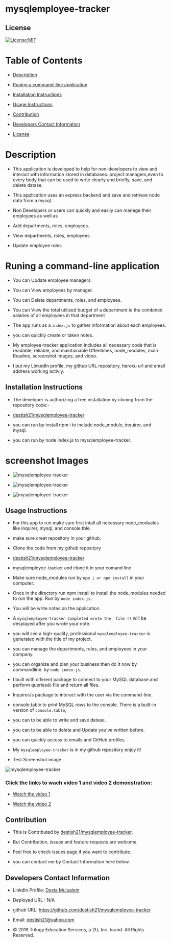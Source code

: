 # mysqlemployee-tracker


## License
   [![License:MIT](https://img.shields.io/badge/License-MIT-yellow.svg)](https://opensource.org/licenses/MIT)

  
   # Table of Contents

   * [Description](#Description)

   * [Runing a command-line application ](#Runing-a-command-line-application) 

   * [Installation Instructions](#installation-instructions)
  
   * [Usage Instructions](#usage-instructions)
  
   * [Contribution](#Contribution)
  
   * [Developers Contact Information](#Developers-Contact-Information)

   * [License](#license)

   # Description

   * This application is developed to help for non-developers to view and interact with information stored in databases. project managers,even to every body  that can be used to write clearly and briefly, save, and delete datase.
   * This application uses an express backend and save and retrieve node data from a mysql. .

   * Non Developers or users can quickly and easily can manege their employees as well as

   * Add departments, roles, employees. 

   * View departments, roles, employees.

   * Update employee roles

   #  Runing a command-line application 

   * You can Update employee managers.
   * You can View employees by manager.
   * You can Delete departments, roles, and employees.

   * You can View the total utilized budget of a department ie the combined salaries of all employees in that department

   * The app runs as a `index.js` to gather information about each employees. 

   * you can quickly create or taken notes.

   * My employee-tracker application includes all necessary code that is readable, reliable, and maintainable Oftentimes, node_modules,  main Readme, screenshot images, and video.

   * I put my LinkedIn profile, my github URL repository, heroku url and email address working activly.

   ## Installation Instructions

   * The developer is authorizing a free installation by cloning from the repository code:- 

   * [destish21/mysqlemployee-tracker](https://github.com/destish21/mysqlemployee-tracker)

   * you can run by install npm i to include node_module, inquirer, and mysql.

   * you can run by node index.js to mysqlemployee-tracker.

   # screenshot Images
   * ![mysqlemployee-tracker](./Images/ETracker.png)
  
   * ![mysqlemployee-tracker](./Images/ERole.png)

   * ![mysqlemployee-tracker](./Images/EDepartment.png)


   ## Usage Instructions

   * For this app to run make sure first 
   intall all necessary  node_moduales like inquirer, mysql, and console.tble.

   * make sure creat repository in your github.

   * Clone the code from my github repository 

   * [destish21/mysqlemployee-tracker](https://github.com/destish21/mysqlemployee-tracker)
 
   * mysqlemployee-tracker and clone it in your comand line.

   * Make sure node_modules run by `npm i or npm install`
     in your computer.

   * Once in the directory run npm install to install the node_modules needed to run the app.
    Run by  `node index.js`.

   * You will be write notes on the application.

   * A `mysqlemployee-tracker Completed wrote the  file !!`  will be desplayed after you wrote your note. 

   * you will see a high-quality, professional `mysqlemployee-tracker` is generated with the title of my project.

   * you can manage the departments, roles, and employees in your company.

   * you can organize and plan your business then do it now by commandline. 
        by `node index.js`.

   * I built with diferent package to connect to your MySQL database and perform queries`db` file and return all files.

   * InquirerJs package to interact with the user via the command-line.

   * console.table to print MySQL rows to the console. There is a built-in version of `console.table`,

   * you can to be able to write and save datase.

   * you can to be able to delete and Update  you've written before.

   * you can  quickly access to emails and GitHub profiles.

   * My `mysqlemployee-tracker` is in my github repository enjoy it!

   * Test Screenshot image 
 
   ![mysqlemployee-tracker](./Images/prompt.png)
  
   ### Click the  links to wach video 1 and video 2 demonstration:  

   * [Watch the video 1 ](https://drive.google.com/file/d/13Ek5_a2yhRKBvolLvIwGzpphwaK5C_RB/view?usp=sharing)
  
   * [Watch the video 2](https://drive.google.com/file/d/1QeEtYFUPniLX8ZqN8y_NJk6BcEOSqoMB/view?usp=sharing)
    

   ## Contribution
  
   * This is Contributed by [destish21/mysqlemployee-tracker](https://github.com/destish21/mysqlemployee-tracker). 
   
   * But Contribution, issues and feature requests are welcome.
   * Feel free to check issues page if you want to contribute. 
   * you can contact me by Contact Information here below.

   ## Developers Contact Information
   * LinkdIn Profile: [Desta Mulualem](https://www.linkedin.com/in/desta-mulualem-6718b1203/)
   * Deployed URL :  N/A
   * github URL:  https://github.com/destish21/mysqlemployee-tracker

   * Email: destish21@yahoo.com
   
   * © 2019 Trilogy Education Services, a 2U, Inc. brand. All Rights Reserved.
